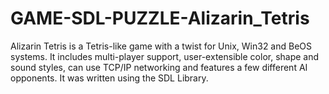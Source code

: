 # GAME-SDL-PUZZLE-Alizarin_Tetris
Alizarin Tetris is a Tetris-like game with a twist for Unix, Win32 and BeOS systems. It includes multi-player support, user-extensible color, shape and sound styles, can use TCP/IP networking and features a few different AI opponents. It was written using the SDL Library. 
